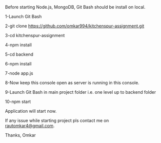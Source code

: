 Before starting Node.js, MongoDB, Git Bash should be install on local.

1-Launch Git Bash

2-git clone https://github.com/omkar994/kitchenspur-assignment.git

3-cd kitchenspur-assignment

4-npm install

5-cd backend

6-npm install

7-node app.js

8-Now keep this console open as server is running in this console.

9-Launch Git Bash in main project folder i.e. one level up to backend folder

10-npm start

Application will start now.

If any issue while starting project pls contact me on rautomkar4@gmail.com. 

Thanks,
Omkar

